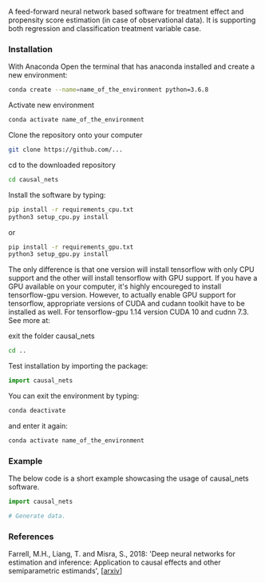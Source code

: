 A feed-forward neural network based software for treatment effect and propensity score estimation (in case of observational data). It is supporting both regression and classification treatment variable case.

### Installation

With Anaconda
Open the terminal that has anaconda installed and create a new environment:
```sh
conda create --name=name_of_the_environment python=3.6.8
```
Activate new environment
```sh
conda activate name_of_the_environment
```
Clone the repository onto your computer
```sh
git clone https://github.com/...
```
cd to the downloaded repository
```sh
cd causal_nets
```
Install the software by typing:
```sh
pip install -r requirements_cpu.txt
python3 setup_cpu.py install
```
or 
```sh
pip install -r requirements_gpu.txt
python3 setup_gpu.py install
```
The only difference is that one version will install tensorflow with only CPU support and the other will install tensorflow with GPU support. If you have a GPU available on your computer, it's highly encoureged to install tensorflow-gpu version. However, to actually enable GPU support for tensorflow, appropriate versions of CUDA and cudann toolkit have to be installed as well. For tensorflow-gpu 1.14 version CUDA 10 and cudnn 7.3. See more at:

exit the folder causal_nets
```sh
cd ..
```
Test installation by importing the package:
```Python
import causal_nets
```
You can exit the environment by typing:
```sh
conda deactivate
```
and enter it again:
```sh
conda activate name_of_the_environment
```

### Example

The below code is a short example showcasing the usage of causal_nets software.

```Python
import causal_nets

# Generate data.

```

### References

Farrell, M.H., Liang, T. and Misra, S., 2018:
'Deep neural networks for estimation and inference: Application to causal effects and other semiparametric estimands',
[<a href="https://arxiv.org/pdf/1809.09953.pdf">arxiv</a>]
